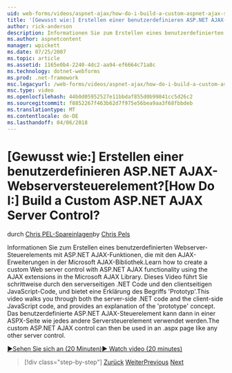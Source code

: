 ```yaml
---
uid: web-forms/videos/aspnet-ajax/how-do-i-build-a-custom-aspnet-ajax-server-control
title: '[Gewusst wie:] Erstellen einer benutzerdefinieren ASP.NET AJAX-Webserversteuerelement? | Microsoft-Dokumentation'
author: rick-anderson
description: Informationen Sie zum Erstellen eines benutzerdefinierten Webserver-Steuerelements mit ASP.NET AJAX-Funktionen, die mit den AJAX-Erweiterungen in der Microsoft AJAX-Bibliothek. Dieses Video führt Sie...
ms.author: aspnetcontent
manager: wpickett
ms.date: 07/25/2007
ms.topic: article
ms.assetid: 1165e0b4-2240-4dc2-aa94-ef6664c71a8c
ms.technology: dotnet-webforms
ms.prod: .net-framework
msc.legacyurl: /web-forms/videos/aspnet-ajax/how-do-i-build-a-custom-aspnet-ajax-server-control
msc.type: video
ms.openlocfilehash: 44b0d05952527e11bbdaf855d0b99841cc5d26c2
ms.sourcegitcommit: f8852267f463b62d7f975e56bea9aa3f68fbbdeb
ms.translationtype: MT
ms.contentlocale: de-DE
ms.lasthandoff: 04/06/2018
---
```

<a name="how-do-i-build-a-custom-aspnet-ajax-server-control"></a><span data-ttu-id="f5164-105">[Gewusst wie:] Erstellen einer benutzerdefinieren ASP.NET AJAX-Webserversteuerelement?</span><span class="sxs-lookup"><span data-stu-id="f5164-105">[How Do I:] Build a Custom ASP.NET AJAX Server Control?</span></span>
====================
<span data-ttu-id="f5164-106">durch [Chris PEL-Spareinlagen](https://twitter.com/chrispels)</span><span class="sxs-lookup"><span data-stu-id="f5164-106">by [Chris Pels](https://twitter.com/chrispels)</span></span>

<span data-ttu-id="f5164-107">Informationen Sie zum Erstellen eines benutzerdefinierten Webserver-Steuerelements mit ASP.NET AJAX-Funktionen, die mit den AJAX-Erweiterungen in der Microsoft AJAX-Bibliothek.</span><span class="sxs-lookup"><span data-stu-id="f5164-107">Learn how to create a custom Web server control with ASP.NET AJAX functionality using the AJAX extensions in the Microsoft AJAX Library.</span></span> <span data-ttu-id="f5164-108">Dieses Video führt Sie schrittweise durch den serverseitigen .NET Code und den clientseitigen JavaScript-Code, und bietet eine Erklärung des Begriffs 'Prototyp'.</span><span class="sxs-lookup"><span data-stu-id="f5164-108">This video walks you through both the server-side .NET code and the client-side JavaScript code, and provides an explanation of the 'prototype' concept.</span></span> <span data-ttu-id="f5164-109">Das benutzerdefinierte ASP.NET AJAX-Steuerelement kann dann in einer ASPX-Seite wie jedes andere Serversteuerelement verwendet werden.</span><span class="sxs-lookup"><span data-stu-id="f5164-109">The custom ASP.NET AJAX control can then be used in an .aspx page like any other server control.</span></span>

[<span data-ttu-id="f5164-110">&#9654;Sehen Sie sich an (20 Minuten)</span><span class="sxs-lookup"><span data-stu-id="f5164-110">&#9654; Watch video (20 minutes)</span></span>](https://channel9.msdn.com/Blogs/ASP-NET-Site-Videos/how-do-i-build-a-custom-aspnet-ajax-server-control)

> [!div class="step-by-step"]
> <span data-ttu-id="f5164-111">[Zurück](how-do-i-debug-aspnet-ajax-applications-using-visual-studio-2005.md)
> [Weiter](how-do-i-use-javascript-to-refresh-an-aspnet-ajax-updatepanel.md)</span><span class="sxs-lookup"><span data-stu-id="f5164-111">[Previous](how-do-i-debug-aspnet-ajax-applications-using-visual-studio-2005.md)
[Next](how-do-i-use-javascript-to-refresh-an-aspnet-ajax-updatepanel.md)</span></span>
